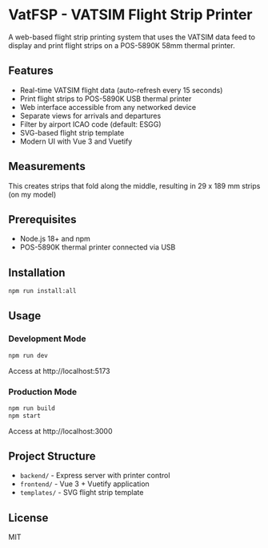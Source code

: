 # VatFSP - VATSIM Flight Strip Printer

A web-based flight strip printing system that uses the VATSIM data feed to display and print flight strips on a POS-5890K 58mm thermal printer.

## Features

- Real-time VATSIM flight data (auto-refresh every 15 seconds)
- Print flight strips to POS-5890K USB thermal printer
- Web interface accessible from any networked device
- Separate views for arrivals and departures
- Filter by airport ICAO code (default: ESGG)
- SVG-based flight strip template
- Modern UI with Vue 3 and Vuetify

## Measurements

This creates strips that fold along the middle, resulting in 29 x 189 mm strips (on my model)

## Prerequisites

- Node.js 18+ and npm
- POS-5890K thermal printer connected via USB

## Installation

```bash
npm run install:all
```

## Usage

### Development Mode
```bash
npm run dev
```
Access at http://localhost:5173

### Production Mode
```bash
npm run build
npm start
```
Access at http://localhost:3000

## Project Structure

- `backend/` - Express server with printer control
- `frontend/` - Vue 3 + Vuetify application
- `templates/` - SVG flight strip template

## License

MIT


